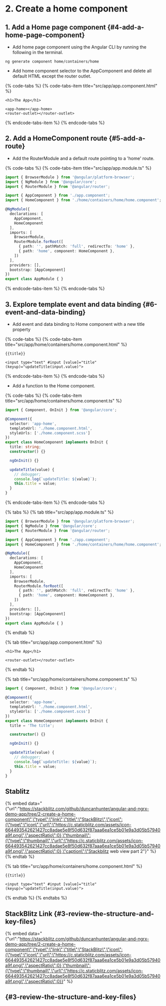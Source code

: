 # 2. Create a home component

## 1. Add a Home page component {#4-add-a-home-page-component}

* Add home page component using the Angular CLI by running the following in the terminal.

```text
ng generate component home/containers/home
```

* Add home component selector to the AppComponent and delete all default HTML except the router outlet.

{% code-tabs %}
{% code-tabs-item title="src/app/app.component.html" %}
```markup
<h1>The App</h1>
​
<app-home></app-home>
<router-outlet></router-outlet>

```
{% endcode-tabs-item %}
{% endcode-tabs %}

## 2. Add a HomeComponent route {#5-add-a-route}

* Add the RouterModule and a default route pointing to a 'home' route.

{% code-tabs %}
{% code-tabs-item title="src/app/app.module.ts" %}
```typescript
import { BrowserModule } from '@angular/platform-browser';
import { NgModule } from '@angular/core';
import { RouterModule } from '@angular/router';

import { AppComponent } from './app.component';
import { HomeComponent } from './home/containers/home/home.component';

@NgModule({
  declarations: [
    AppComponent,
    HomeComponent
  ],
  imports: [
    BrowserModule,
    RouterModule.forRoot([
      { path: '', pathMatch: 'full', redirectTo: 'home' },
      { path: 'home', component: HomeComponent },
    ])
  ],
  providers: [],
  bootstrap: [AppComponent]
})
export class AppModule { }

```
{% endcode-tabs-item %}
{% endcode-tabs %}

## 3. Explore template event and data binding  {#6-event-and-data-binding}

* Add event and data binding to Home component with a new title property

{% code-tabs %}
{% code-tabs-item title="src/app/home/containers/home.component.html" %}
```markup
{{title}}

<input type="text" #input [value]="title" (keyup)="updateTitle(input.value)">

```
{% endcode-tabs-item %}
{% endcode-tabs %}

* Add a function to the Home component.

{% code-tabs %}
{% code-tabs-item title="src/app/home/containers/home.component.ts" %}
```typescript
import { Component, OnInit } from '@angular/core';

@Component({
  selector: 'app-home',
  templateUrl: './home.component.html',
  styleUrls: ['./home.component.scss']
})
export class HomeComponent implements OnInit {
  title: string;
  constructor() {}

  ngOnInit() {}

  updateTitle(value) {
    // debugger;
    console.log(`updateTitle: ${value}`);
    this.title = value;
  }
}
```
{% endcode-tabs-item %}
{% endcode-tabs %}

{% tabs %}
{% tab title="src/app/app.module.ts" %}
```typescript
import { BrowserModule } from '@angular/platform-browser';
import { NgModule } from '@angular/core';
import { RouterModule } from '@angular/router';

import { AppComponent } from './app.component';
import { HomeComponent } from './home/containers/home/home.component';

@NgModule({
  declarations: [
    AppComponent,
    HomeComponent
  ],
  imports: [
    BrowserModule,
    RouterModule.forRoot([
      { path: '', pathMatch: 'full', redirectTo: 'home' },
      { path: 'home', component: HomeComponent },
    ])
  ],
  providers: [],
  bootstrap: [AppComponent]
})
export class AppModule { }
```
{% endtab %}

{% tab title="src/app/app.component.html" %}
```markup
<h1>The App</h1>
​
<router-outlet></router-outlet>
```
{% endtab %}

{% tab title="src/app/home/containers/home.component.ts" %}
```typescript
import { Component, OnInit } from '@angular/core';

@Component({
  selector: 'app-home',
  templateUrl: './home.component.html',
  styleUrls: ['./home.component.scss']
})
export class HomeComponent implements OnInit {
  title = 'The title';

  constructor() {}

  ngOnInit() {}

  updateTitle(value) {
    // debugger;
    console.log(`updateTitle: ${value}`);
    this.title = value;
  }
}

```

## Stablitz

{% embed data="{\"url\":\"https://stackblitz.com/github/duncanhunter/angular-and-ngrx-demo-app/tree/2-create-a-home-component\",\"type\":\"link\",\"title\":\"StackBlitz\",\"icon\":{\"type\":\"icon\",\"url\":\"https://c.staticblitz.com/assets/icon-664493542621427cc8adae5e8f50d632f87aaa6ea1ce5b01e9a3d05b57940a9f.png\",\"aspectRatio\":0},\"thumbnail\":{\"type\":\"thumbnail\",\"url\":\"https://c.staticblitz.com/assets/icon-664493542621427cc8adae5e8f50d632f87aaa6ea1ce5b01e9a3d05b57940a9f.png\",\"aspectRatio\":0},\"caption\":\"Stackblitz web view part 2\"}" %}
{% endtab %}

{% tab title="src/app/home/containers/home.component.html" %}
```markup
{{title}}

<input type="text" #input [value]="title" (keyup)="updateTitle(input.value)">

```
{% endtab %}
{% endtabs %}

## StackBlitz Link {#3-review-the-structure-and-key-files}

{% embed data="{\"url\":\"https://stackblitz.com/github/duncanhunter/angular-and-ngrx-demo-app/tree/2-create-a-home-component\",\"type\":\"link\",\"title\":\"StackBlitz\",\"icon\":{\"type\":\"icon\",\"url\":\"https://c.staticblitz.com/assets/icon-664493542621427cc8adae5e8f50d632f87aaa6ea1ce5b01e9a3d05b57940a9f.png\",\"aspectRatio\":0},\"thumbnail\":{\"type\":\"thumbnail\",\"url\":\"https://c.staticblitz.com/assets/icon-664493542621427cc8adae5e8f50d632f87aaa6ea1ce5b01e9a3d05b57940a9f.png\",\"aspectRatio\":0}}" %}

##   {#3-review-the-structure-and-key-files}

